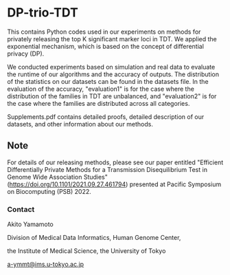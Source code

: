 # DP-trio-TDT
This contains Python codes used in our experiments on methods for privately releasing the top K significant marker loci in TDT. 
We applied the exponential mechanism, which is based on the concept of differential privacy (DP). 

We conducted experiments based on simulation and real data to evaluate the runtime of our algorithms and the accuracy of outputs. 
The distribution of the statistics on our datasets can be found in the datasets file. 
In the evaluation of the accuracy, "evaluation1" is for the case where the distribution of the families in TDT are unbalanced, 
and "evaluation2" is for the case where the families are distributed across all categories. 

Supplements.pdf contains detailed proofs, detailed description of our datasets, and other information about our methods.

## Note
For details of our releasing methods, please see our paper entitled "Efficient Differentially Private Methods for a Transmission Disequilibrium Test in Genome Wide Association Studies" (https://doi.org/10.1101/2021.09.27.461794) presented at Pacific Symposium on Biocomputing (PSB) 2022.


### Contact
Akito Yamamoto

Division of Medical Data Informatics, Human Genome Center,

the Institute of Medical Science, the University of Tokyo

a-ymmt@ims.u-tokyo.ac.jp
